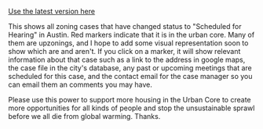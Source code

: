 [Use the latest version here](https://tannerblair.github.io/zoning-cases-scheduled-for-hearing/)

This shows all zoning cases that have changed status to "Scheduled for Hearing" in Austin. Red markers indicate that it is in the urban core. Many of them are upzonings, and I hope to add some visual representation soon to show which are and aren't. If you click on a marker, it will show relevant information about that case such as a link to the address in google maps, the case file in the city's database, any past or upcoming meetings that are scheduled for this case, and the contact email for the case manager so you can email them an comments you may have.

Please use this power to support more housing in the Urban Core to create more opportunities for all kinds of people and stop the unsustainable sprawl before we all die from global warming. Thanks.
